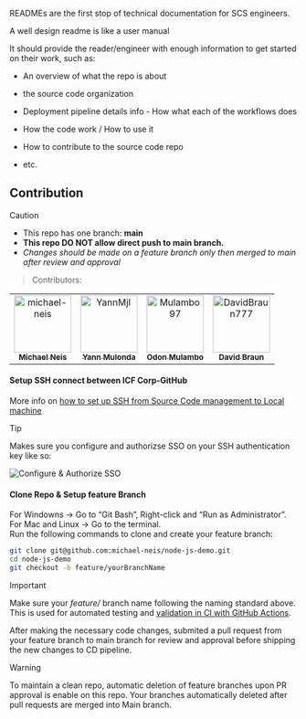 READMEs are the first stop of technical documentation for SCS engineers. 

A well design readme is like a user manual

It should provide the reader/engineer with enough information to get started on their work, such as:

* An overview of what the repo is about

* the source code organization

* Deployment pipeline details info - How what each of the workflows does 

* How the code work / How to use it

* How to contribute to the source code repo

* etc.

## Contribution <a id="contribution"></a>

> [!CAUTION]
> * This repo has one branch: **main**
> * **This repo DO NOT allow direct push to main branch.**
> * *Changes should be made on a feature branch only then merged to main after review and approval*

> Contributors:

<!-- readme: contributors -start -->
<table>
<tr>
    <td align="center">
        <a href="https://github.com/michael-neis">
            <img src="https://avatars.githubusercontent.com/u/90716315?v=4" width="100;" alt="michael-neis"/>
            <br />
            <sub><b>Michael Neis</b></sub>
        </a>
    </td>
    <td align="center">
        <a href="https://github.com/YannMjl">
            <img src="https://avatars.githubusercontent.com/u/28827971?v=4" width="100;" alt="YannMjl"/>
            <br />
            <sub><b>Yann Mulonda</b></sub>
        </a>
    </td>
    <td align="center">
        <a href="https://github.com/Mulambo97">
            <img src="https://avatars.githubusercontent.com/u/73206766?v=4" width="100;" alt="Mulambo97"/>
            <br />
            <sub><b>Odon Mulambo</b></sub>
        </a>
    </td>
    <td align="center">
        <a href="https://github.com/DavidBraun777">
            <img src="https://avatars.githubusercontent.com/u/38089182?v=4" width="100;" alt="DavidBraun777"/>
            <br />
            <sub><b>David Braun</b></sub>
        </a>
    </td></tr>
</table>
<!-- readme: contributors -end -->

#### Setup SSH connect between ICF Corp-GitHub

More info on [how to set up SSH from Source Code management to Local machine](https://medium.com/p/d805bb2ed28b)

> [!TIP]
> Makes sure you configure and authorizse SSO on your SSH authentication key like so:

![Configure & Authorize SSO](./images/configureSSO.gif)

#### Clone Repo & Setup feature Branch

For Windowns → Go to “Git Bash”, Right-click and “Run as Administrator”.<br> 
For Mac and Linux → Go to the terminal.<br>
Run the following commands to clone and create your feature branch:

```bash
git clone git@github.com:michael-neis/node-js-demo.git
cd node-js-demo
git checkout -b feature/yourBranchName
```

> [!IMPORTANT]  
> Make sure your *feature/* branch name following the naming standard above. 
> This is used for automated testing and [validation in CI with GitHub Actions](https://github.com/michael-neis/node-js-demo/actions).

After making the necessary code changes, submited a pull request from your feature branch 
to main branch for review and approval before shipping the new changes to CD pipeline.

> [!WARNING]  
> To maintain a clean repo, automatic deletion of feature branches upon PR approval is enable on this repo. 
> Your branches automatically deleted after pull requests are merged into Main branch.